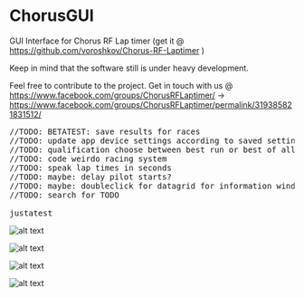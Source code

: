 # ChorusGUI
GUI Interface for Chorus RF Lap timer (get it @ https://github.com/voroshkov/Chorus-RF-Laptimer )

Keep in mind that the software still is under heavy development.

Feel free to contribute to the project. Get in touch with us @ https://www.facebook.com/groups/ChorusRFLaptimer/
-> https://www.facebook.com/groups/ChorusRFLaptimer/permalink/319385821831512/

<pre>
//TODO: BETATEST: save results for races
//TODO: update app device settings according to saved settings in event class!
//TODO: qualification choose between best run or best of all
//TODO: code weirdo racing system
//TODO: speak lap times in seconds
//TODO: maybe: delay pilot starts?
//TODO: maybe: doubleclick for datagrid for information window
//TODO: search for TODO

justatest
</pre>

![alt text](https://github.com/anunique/ChorusGUI/blob/master/screenshoots/screenie1.jpg)

![alt text](https://github.com/anunique/ChorusGUI/blob/master/screenshoots/screenie10.jpg)

![alt text](https://github.com/anunique/ChorusGUI/blob/master/screenshoots/screenie4.jpg)

![alt text](https://github.com/anunique/ChorusGUI/blob/master/screenshoots/screenie6.jpg)

